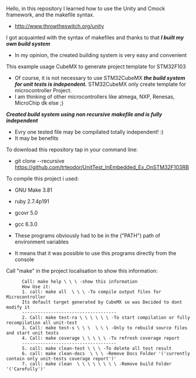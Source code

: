 Hello, in this repository I learned how to use the Unity and Cmock framework, and the makefile syntax.
* http://www.throwtheswitch.org/unity

I got acquainted with the syntax of makefiles and thanks to that **_I built my own build system_**
* In my opinion, the created building system is very easy and convenient

This example usage CubeMX to generate project template for STM32F103
* Of course, it is not necessary to use STM32CubeMX **_the build system for unit tests is independent._** STM32CubeMX only create template for microcontroller Project.
* I am thinking of other microcontrollers like atmega, NXP, Renesas, MicroChip dk else ;) 

**_Created build system using non recursive makefile and is fully independent_**
* Evry one tested file may be compilated totally independent! :) 
* It may be benefits

To download this repository tap in your command line:
* git clone --recursive https://github.com/trteodor/UnitTest_InEmbedded_Ex_OnSTM32F103RB

To compile this project i used:
* GNU Make 3.81
* ruby 2.7.4p191
* gcovr 5.0
* gcc 6.3.0

* These programs obviously had to be in the ("PATH") path of environment variables
* It means that it was possible to use this programs directly from the console


Call "make" in the project localisation to show this information:

		  Call: make help \ \ \ -show this information
		  How Use it:
		  1. call: make all  \ \ \ -To compile output files for Microcontroller
		  Its default target generated by CubeMX so was Decided to dont modify it
		  ------------------------------------
		  2. Call: make test-ra \ \ \ \ \ \ -To start compilation or fully recompilation all unit-test
		  3. Call: make test-s \ \ \  \ \ \ -Only to rebuild source files and start unit tests
		  4. Call: make coverage \ \ \ \ \ -To refresh coverage report
		  ------------------------------------
		  5. call: make clean-test \ \ \ -To delete all test result
		  6. call: make clean-docs  \ \ \ -Remove Docs Folder '('currently contain only unit-tests coverage report')'
		  7. call: make clean  \ \ \ \ \ \ \ \ -Remove build Folder '('Carefully')'



